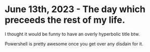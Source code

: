 # June 13th, 2023 - The day which preceeds the rest of my life.

I thought it would be funny to have an overly hyperbolic title btw. 

Powershell is pretty awesome once you get over any disdain for it. 
